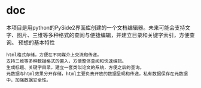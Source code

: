 # doc
本项目是用python的PySide2界面库创建的一个文档编辑器。未来可能会支持文字、图片、三维等多种格式的查阅与便捷编辑，并建立目录和关键字索引，方便查询。
预想的基本特性

    html格式存储，方便在不同媒介上交流和传递。
    支持三维等多种数据格式的置入，方便整体查阅和快速编辑。
    生成标题、关键字目录，建立一套类似论文的系统，方便之后的查询。
    元数据与html效果分开存储，html主要负责开放的数据呈现和传递，私有数据保存在元数据中，加强数据安全性。
